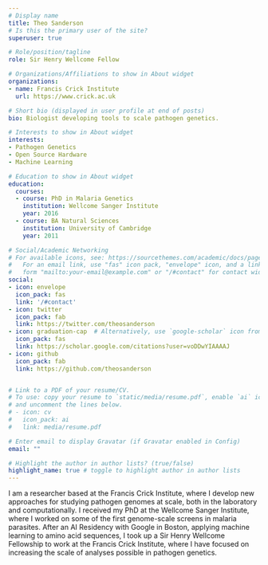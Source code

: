```yaml
---
# Display name
title: Theo Sanderson
# Is this the primary user of the site?
superuser: true

# Role/position/tagline
role: Sir Henry Wellcome Fellow

# Organizations/Affiliations to show in About widget
organizations:
- name: Francis Crick Institute
  url: https://www.crick.ac.uk

# Short bio (displayed in user profile at end of posts)
bio: Biologist developing tools to scale pathogen genetics.

# Interests to show in About widget
interests:
- Pathogen Genetics
- Open Source Hardware
- Machine Learning

# Education to show in About widget
education:
  courses:
  - course: PhD in Malaria Genetics
    institution: Wellcome Sanger Institute
    year: 2016
  - course: BA Natural Sciences
    institution: University of Cambridge
    year: 2011

# Social/Academic Networking
# For available icons, see: https://sourcethemes.com/academic/docs/page-builder/#icons
#   For an email link, use "fas" icon pack, "envelope" icon, and a link in the
#   form "mailto:your-email@example.com" or "/#contact" for contact widget.
social:
- icon: envelope
  icon_pack: fas
  link: '/#contact'
- icon: twitter
  icon_pack: fab
  link: https://twitter.com/theosanderson
- icon: graduation-cap  # Alternatively, use `google-scholar` icon from `ai` icon pack
  icon_pack: fas
  link: https://scholar.google.com/citations?user=voDDwYIAAAAJ
- icon: github
  icon_pack: fab
  link: https://github.com/theosanderson


# Link to a PDF of your resume/CV.
# To use: copy your resume to `static/media/resume.pdf`, enable `ai` icons in `params.toml`, 
# and uncomment the lines below.
# - icon: cv
#   icon_pack: ai
#   link: media/resume.pdf

# Enter email to display Gravatar (if Gravatar enabled in Config)
email: ""

# Highlight the author in author lists? (true/false)
highlight_name: true # toggle to highlight author in author lists
---
```


I am a researcher based at the Francis Crick Institute, where I develop new approaches for studying pathogen genomes at scale, both in the laboratory and computationally. I received my PhD at the Wellcome Sanger Institute, where I worked on some of the first genome-scale screens in malaria parasites. After an AI Residency with Google in Boston, applying machine learning to amino acid sequences, I took up a Sir Henry Wellcome Fellowship to work at the Francis Crick Institute, where I have focused on increasing the scale of analyses possible in pathogen genetics.


